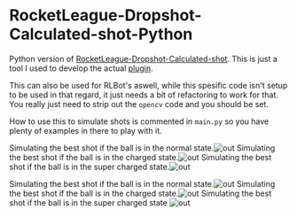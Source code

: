 # RocketLeague-Dropshot-Calculated-shot-Python
Python version of [RocketLeague-Dropshot-Calculated-shot](https://github.com/JareBear12418/RocketLeague-Dropshot-Calculated-shot). This is just a tool I used to develop the actual [plugin](https://bakkesplugins.com/plugins/view/306). 

This can also be used for RLBot's aswell, while this spesific code isn't setup to be used in that regard, it just needs a bit of refactoring to work for that. You really just need to strip out the `opencv` code and you should be set. 

How to use this to simulate shots is commented in `main.py` so you have plenty of examples in there to play with it.

Simulating the best shot if the ball is in the normal state.![out](https://user-images.githubusercontent.com/25397800/149432692-9447bbd2-9a12-42c6-946f-bac5810a2d8c.png)
Simulating the best shot if the ball is in the charged state.![out](https://user-images.githubusercontent.com/25397800/149432758-693a21c0-2f82-4f1d-a27d-a1e6e9f91d2b.png)
Simulating the best shot if the ball is in the super charged state.![out](https://user-images.githubusercontent.com/25397800/149433355-8934d9b6-860a-4e5f-ad46-8251d535e168.png)


Simulating the best shot if the ball is in the normal state.![out](https://user-images.githubusercontent.com/25397800/149433450-5248e9b1-ddc2-4f60-ada1-2626fbff4859.png)
Simulating the best shot if the ball is in the charged state.![out](https://user-images.githubusercontent.com/25397800/149433425-fd777966-6b80-42ab-86df-11ee1d0a1b74.png)
Simulating the best shot if the ball is in the super charged state ![out](https://user-images.githubusercontent.com/25397800/149432952-ece025a2-2439-4559-bcb6-a9049f3f7d56.png)
